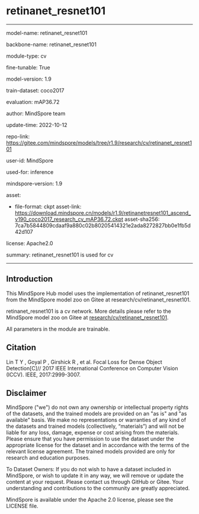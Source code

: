 # retinanet_resnet101

---

model-name: retinanet_resnet101

backbone-name: retinanet_resnet101

module-type: cv

fine-tunable: True

model-version: 1.9

train-dataset: coco2017

evaluation: mAP36.72

author: MindSpore team

update-time: 2022-10-12

repo-link: <https://gitee.com/mindspore/models/tree/r1.9/research/cv/retinanet_resnet101>

user-id: MindSpore

used-for: inference

mindspore-version: 1.9

asset:

-
    file-format: ckpt
    asset-link: <https://download.mindspore.cn/models/r1.9/retinanetresnet101_ascend_v190_coco2017_research_cv_mAP36.72.ckpt>
    asset-sha256: 7ca7b5844809cdaaf9a880c02b80205414321e2ada8272827bb0e1fb5d42d107

license: Apache2.0

summary: retinanet_resnet101 is used for cv

---

## Introduction

This MindSpore Hub model uses the implementation of retinanet_resnet101 from the MindSpore model zoo on Gitee at research/cv/retinanet_resnet101.

retinanet_resnet101 is a cv network. More details please refer to the MindSpore model zoo on Gitee at [research/cv/retinanet_resnet101](https://gitee.com/mindspore/models/blob/r1.9/research/cv/retinanet_resnet101/README.md).

All parameters in the module are trainable.

## Citation

Lin T Y , Goyal P , Girshick R , et al. Focal Loss for Dense Object Detection[C]// 2017 IEEE International Conference on Computer Vision (ICCV). IEEE, 2017:2999-3007.

## Disclaimer

MindSpore ("we") do not own any ownership or intellectual property rights of the datasets, and the trained models are provided on an "as is" and "as available" basis. We make no representations or warranties of any kind of the datasets and trained models (collectively, “materials”) and will not be liable for any loss, damage, expense or cost arising from the materials. Please ensure that you have permission to use the dataset under the appropriate license for the dataset and in accordance with the terms of the relevant license agreement. The trained models provided are only for research and education purposes.

To Dataset Owners: If you do not wish to have a dataset included in MindSpore, or wish to update it in any way, we will remove or update the content at your request. Please contact us through GitHub or Gitee. Your understanding and contributions to the community are greatly appreciated.

MindSpore is available under the Apache 2.0 license, please see the LICENSE file.
